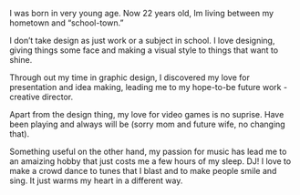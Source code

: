 I was born in very young age. Now 22 years old, Im living between my hometown and “school-town.”

I don’t take design as just work or a subject in school. I love designing, giving things some face and making a visual style to things that want to shine.

Through out my time in graphic design, I discovered my love for presentation and idea making, leading me to my hope-to-be future work - creative director.

Apart from the design thing, my love for video games is no suprise. Have been playing and always will be (sorry mom and future wife, no changing that).

Something useful on the other hand, my passion for music has lead me to an amaizing hobby that just costs me a few hours of my sleep. DJ! I love to make a crowd dance to tunes that I blast and to make people smile and sing. It just warms my heart in a different way.
